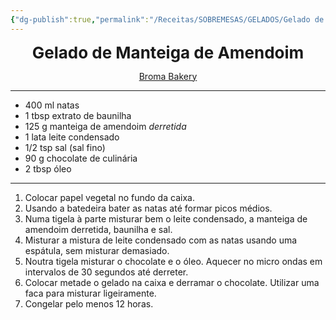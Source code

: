 ```yaml
---
{"dg-publish":true,"permalink":"/Receitas/SOBREMESAS/GELADOS/Gelado de Manteiga de Amendoim/"}
---
```


<div style="text-align: center;"> <span style="font-size: 26px;"><b>Gelado de Manteiga de Amendoim</b></span> </div>

<span class="center"> <center> [Broma Bakery](https://bromabakery.com/no-churn-peanut-butter-pretzel-ice-cream/) </center></span>

---
- 400 ml natas
- 1 tbsp extrato de baunilha
- 125 g manteiga de amendoim *derretida*
- 1 lata leite condensado
- 1/2 tsp sal (sal fino)
- 90 g chocolate de culinária
- 2 tbsp óleo
---
1. Colocar papel vegetal no fundo da caixa.
2. Usando a batedeira bater as natas até formar picos médios.
3. Numa tigela à parte misturar bem o leite condensado, a manteiga de amendoim derretida, baunilha e sal.
4. Misturar a mistura de leite condensado com as natas usando uma espátula, sem misturar demasiado.
5. Noutra tigela misturar o chocolate e o óleo. Aquecer no micro ondas em intervalos de 30 segundos até derreter.
6. Colocar metade o gelado na caixa e derramar o chocolate. Utilizar uma faca para misturar ligeiramente.
7. Congelar pelo menos 12 horas.